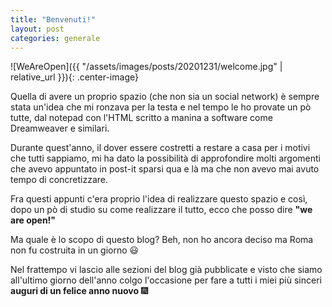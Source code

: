 ```yaml
---
title: "Benvenuti!"
layout: post
categories: generale
---
```


![WeAreOpen]({{ "/assets/images/posts/20201231/welcome.jpg" | relative_url }}){: .center-image}

Quella di avere un proprio spazio (che non sia un social network) è sempre stata un'idea che mi ronzava per la testa e nel tempo le ho provate un pò tutte, dal notepad con l'HTML scritto a manina a software come Dreamweaver e similari.



Durante quest'anno, il dover essere costretti a restare a casa per i motivi che tutti sappiamo, mi ha dato la possibilità di approfondire molti argomenti che avevo appuntato in post-it sparsi qua e là ma che non avevo mai avuto tempo di concretizzare.

Fra questi appunti c'era proprio l'idea di realizzare questo spazio e così, dopo un pò di studio su come realizzare il tutto, ecco che posso dire **"we are open!"**

Ma quale è lo scopo di questo blog? Beh, non ho ancora deciso ma Roma non fu costruita in un giorno 😃

Nel frattempo vi lascio alle sezioni del blog già pubblicate e visto che siamo all'ultimo giorno dell'anno colgo l'occasione per fare a tutti i miei più sinceri **auguri di un felice anno nuovo** 🎆